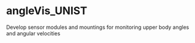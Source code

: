 # angleVis_UNIST
Develop sensor modules and mountings for monitoring upper body angles and angular velocities
